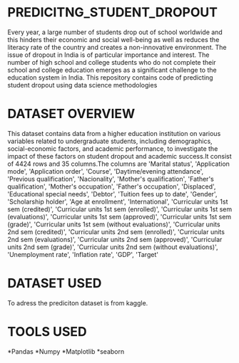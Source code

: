 # PREDICITNG_STUDENT_DROPOUT
Every year, a large number of students drop out of school worldwide and this hinders their economic and social well-being as well as reduces the literacy rate of the country and creates a non-innovative environment. The issue of dropout in India is of particular importance and interest. The number of high school and college students who do not complete their school and college education emerges as a significant challenge to the education system in India.
This repository contains code of predicting student dropout using data science methodologies
# DATASET OVERVIEW
This dataset contains data from a higher education institution on various variables related to undergraduate students, including demographics, social-economic factors, and academic performance, to investigate the impact of these factors on student dropout and academic success.It consist of 4424 rows and 35 columns.The columns are 'Marital status', 'Application mode', 'Application order', 'Course',
       'Daytime/evening attendance', 'Previous qualification', 'Nacionality',
       'Mother's qualification', 'Father's qualification',
       'Mother's occupation', 'Father's occupation', 'Displaced',
       'Educational special needs', 'Debtor', 'Tuition fees up to date',
       'Gender', 'Scholarship holder', 'Age at enrollment', 'International',
       'Curricular units 1st sem (credited)',
       'Curricular units 1st sem (enrolled)',
       'Curricular units 1st sem (evaluations)',
       'Curricular units 1st sem (approved)',
       'Curricular units 1st sem (grade)',
       'Curricular units 1st sem (without evaluations)',
       'Curricular units 2nd sem (credited)',
       'Curricular units 2nd sem (enrolled)',
       'Curricular units 2nd sem (evaluations)',
       'Curricular units 2nd sem (approved)',
       'Curricular units 2nd sem (grade)',
       'Curricular units 2nd sem (without evaluations)', 'Unemployment rate',
       'Inflation rate', 'GDP', 'Target'
# DATASET USED
To adress the prediciton dataset is from kaggle.
# TOOLS USED
   *Pandas
   *Numpy
   *Matplotlib
   *seaborn
